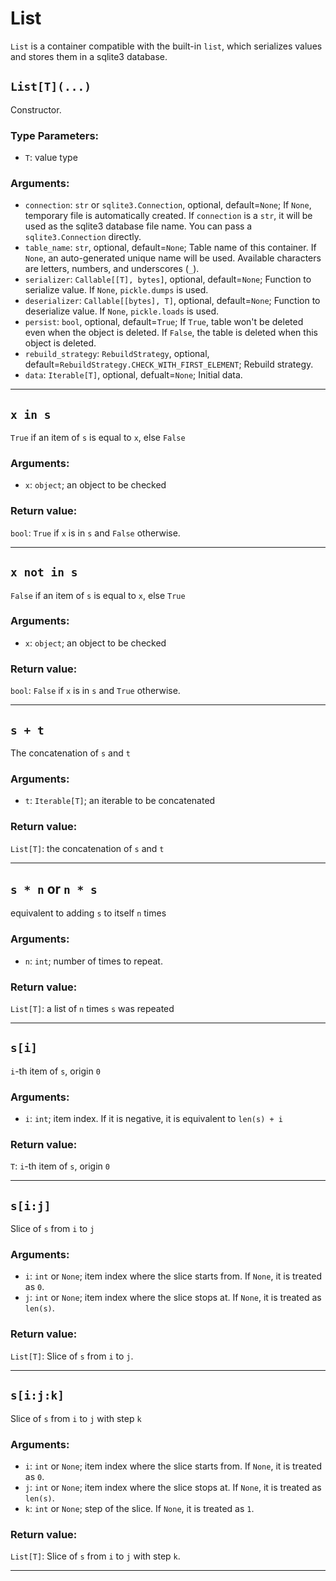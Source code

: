 # List

`List` is a container compatible with the built-in `list`, which serializes values and stores them in a sqlite3 database.

## `List[T](...)`

Constructor.

### Type Parameters:

- `T`: value type

### Arguments:

- `connection`: `str` or `sqlite3.Connection`, optional, default=`None`; If `None`, temporary file is automatically created. If `connection` is a `str`, it will be used as the sqlite3 database file name. You can pass a `sqlite3.Connection` directly.
- `table_name`: `str`, optional, default=`None`; Table name of this container. If `None`, an auto-generated unique name will be used. Available characters are letters, numbers, and underscores (`_`).
- `serializer`: `Callable[[T], bytes]`, optional, default=`None`; Function to serialize value. If `None`, `pickle.dumps` is used.
- `deserializer`: `Callable[[bytes], T]`, optional, default=`None`; Function to deserialize value. If `None`, `pickle.loads` is used.
- `persist`: `bool`, optional, default=`True`; If `True`, table won't be deleted even when the object is deleted. If `False`, the table is deleted when this object is deleted.
- `rebuild_strategy`: `RebuildStrategy`, optional, default=`RebuildStrategy.CHECK_WITH_FIRST_ELEMENT`; Rebuild strategy.
- `data`: `Iterable[T]`, optional, defualt=`None`; Initial data.

---

## `x in s`

`True` if an item of `s` is equal to `x`, else `False`

### Arguments:

- `x`: `object`; an object to be checked

### Return value:

`bool`: `True` if `x` is in `s` and `False` otherwise.

---

## `x not in s`

`False` if an item of `s` is equal to `x`, else `True`

### Arguments:

- `x`: `object`; an object to be checked

### Return value:

`bool`: `False` if `x` is in `s` and `True` otherwise.

---

## `s + t`

The concatenation of `s` and `t`

### Arguments:

- `t`: `Iterable[T]`; an iterable to be concatenated

### Return value:

`List[T]`: the concatenation of `s` and `t`

---

## `s * n` or `n * s`

equivalent to adding `s` to itself `n` times

### Arguments:

- `n`: `int`; number of times to repeat.

### Return value:

`List[T]`: a list of `n` times `s` was repeated

---

## `s[i]`

`i`-th item of `s`, origin `0`

### Arguments:

- `i`: `int`; item index. If it is negative, it is equivalent to `len(s) + i`

### Return value:

`T`: `i`-th item of `s`, origin `0`

---

## `s[i:j]`

Slice of `s` from `i` to `j`

### Arguments:

- `i`: `int` or `None`; item index where the slice starts from. If `None`, it is treated as `0`.
- `j`: `int` or `None`; item index where the slice stops at. If `None`, it is treated as `len(s)`.

### Return value:

`List[T]`: Slice of `s` from `i` to `j`.

---

## `s[i:j:k]`

Slice of `s` from `i` to `j` with step `k`

### Arguments:

- `i`: `int` or `None`; item index where the slice starts from. If `None`, it is treated as `0`.
- `j`: `int` or `None`; item index where the slice stops at. If `None`, it is treated as `len(s)`.
- `k`: `int` or `None`; step of the slice. If `None`, it is treated as `1`.

### Return value:

`List[T]`: Slice of `s` from `i` to `j` with step `k`.

---

